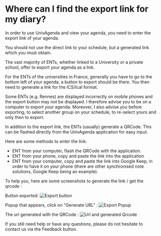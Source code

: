 # Where can I find the export link for my diary?

In order to use UnivAgenda and view your agenda, you need to enter the export link of your agenda.

You should not use the direct link to your schedule, but a generated link which you must obtain.

The vast majority of ENTs, whether linked to a University or a private school, offer to export your agenda as a link.

For the ENTs of the universities in France, generally you have to go to the bottom left of your agenda, a button to export should be there. You then need to generate a link for the ICS/Ical format.

Some ENTs (e.g. Rennes) are displayed incorrectly on mobile phones and the export button may not be displayed.
I therefore advise you to be on a computer to export your agenda.
Moreover, I also advise you before exporting, to select another group on your schedule, to re-select yours and only then to export.

In addition to the export link, the ENTs (usually) generate a QRCode. This can be flashed directly from the UnivAgenda application for easy input.

Here are some methods to enter the link:

- ENT from your computer, flash the QRCode with the application.
- ENT from your phone, copy and paste the link into the application
- ENT from your computer, copy and paste the link into Google Keep, in order to have it on your phone (there are other synchronised note solutions, Google Keep being an example).

To help you, here are some screenshots to generate the link / get the qrcode :

Button exported:
![Export button](https://raw.githubusercontent.com/Pyozer/UnivAgenda/dev/help/find_export/images/export_btn.png)


Popup that appears, click on "Generate URL" :
![Export Popup](https://raw.githubusercontent.com/Pyozer/UnivAgenda/dev/help/find_export/images/export_popup.png)


The url generated with the QRCode :
![Url and generated Qrcode](https://raw.githubusercontent.com/Pyozer/UnivAgenda/dev/help/find_export/images/export_url.png)



If you still need help or have any questions, please do not hesitate to contact us via the Feedback button.